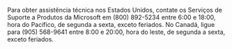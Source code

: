<Token xmlns:xlink="http://www.w3.org/1999/xlink">Para obter assistência técnica nos Estados Unidos, contate os Serviços de Suporte a Produtos da Microsoft em (800) 892-5234 entre 6:00 e 18:00, hora do Pacífico, de segunda a sexta, exceto feriados. No Canadá, ligue para (905) 568-9641 entre 8:00 e 20:00, hora do leste, de segunda a sexta, exceto feriados.</Token>

<!--HONumber=Jun16_HO4-->


